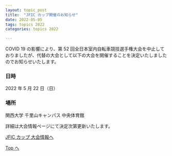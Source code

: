 ```yaml
---
layout: topic_post
title:  "JFIC カップ開催のお知らせ"
date: 2022-05-05
tags: topics 2022
categories: topics 2022

---
```


COVID 19 の影響により、第 52 回全日本室内自転車競技選手権大会を中止しておりましたが、代替の大会として以下の大会を開催することを決定いたしましたのでお知らせいたします。

### 日時

2022 年 5 月 22 日（日）

### 場所

関西大学 千里山キャンパス 中央体育館

詳細は大会情報ページにて決定次第更新いたします。

<a class="btn btn-primary btn-sm" href="{% post_url competition_info/2021/2022-05-22-jfic-cup %}">JFIC カップ 大会情報へ</a>

<a class="btn btn-primary btn-sm" href="{{ site.url }}">Top へ</a>
